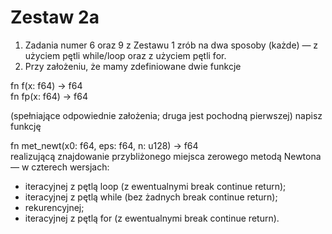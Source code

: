 # Zestaw 2a
1. Zadania numer 6 oraz 9 z Zestawu 1 zrób na dwa sposoby (każde) — z użyciem pętli while/loop oraz z użyciem pętli for.
2. Przy założeniu, że mamy zdefiniowane dwie funkcje


fn f(x: f64) -> f64\
fn fp(x: f64) -> f64

(spełniające odpowiednie założenia; druga jest pochodną pierwszej) napisz funkcję


fn met_newt(x0: f64, eps: f64, n: u128) -> f64\
realizującą znajdowanie przybliżonego miejsca zerowego metodą Newtona — w czterech wersjach:
- iteracyjnej z pętlą loop (z ewentualnymi break continue return);
- iteracyjnej z pętlą while (bez żadnych break continue return);
- rekurencyjnej;
- iteracyjnej z pętlą for (z ewentualnymi break continue return).
